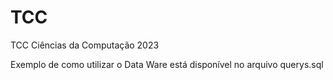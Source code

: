 # TCC
TCC Ciências da Computação 2023

Exemplo de como utilizar o Data Ware está disponível no arquivo querys.sql
